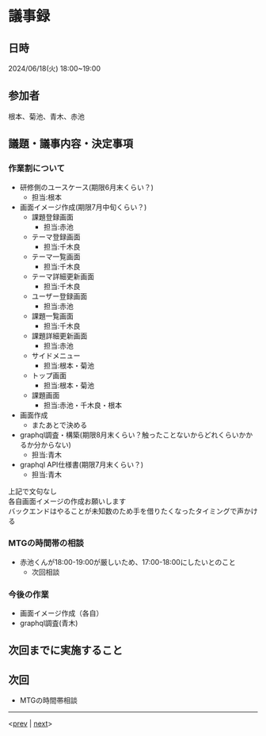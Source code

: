 # 議事録

## 日時

2024/06/18(火) 18:00~19:00

## 参加者

根本、菊池、青木、赤池

## 議題・議事内容・決定事項

### 作業割について

- 研修側のユースケース(期限6月末くらい？)
  - 担当:根本
- 画面イメージ作成(期限7月中旬くらい？)
  - 課題登録画面
    - 担当:赤池
  - テーマ登録画面
    - 担当:千木良
  - テーマ一覧画面
    - 担当:千木良
  - テーマ詳細更新画面
    - 担当:千木良
  - ユーザー登録画面
    - 担当:赤池
  - 課題一覧画面
    - 担当:千木良
  - 課題詳細更新画面
    - 担当:赤池
  - サイドメニュー
    - 担当:根本・菊池
  - トップ画面
    - 担当:根本・菊池
  - 課題画面
    - 担当:赤池・千木良・根本
- 画面作成
  - またあとで決める
- graphql調査・構築(期限8月末くらい？触ったことないからどれくらいかかるか分からない)
  - 担当:青木
- graphql API仕様書(期限7月末くらい？)
  - 担当:青木


上記で文句なし  
各自画面イメージの作成お願いします  
バックエンドはやることが未知数のため手を借りたくなったタイミングで声かける  

### MTGの時間帯の相談
- 赤池くんが18:00-19:00が厳しいため、17:00-18:00にしたいとのこと
  - 次回相談

### 今後の作業
- 画面イメージ作成（各自）
- graphql調査(青木)

## 次回までに実施すること

## 次回
- MTGの時間帯相談

---
<[prev](https://github.com/Future-Csg3/nkaca-training-docs/blob/main/01_議事録/20240614.md)
|
[next](https://github.com/Future-Csg3/nkaca-training-docs/blob/main/01_議事録/20240618.md)>
